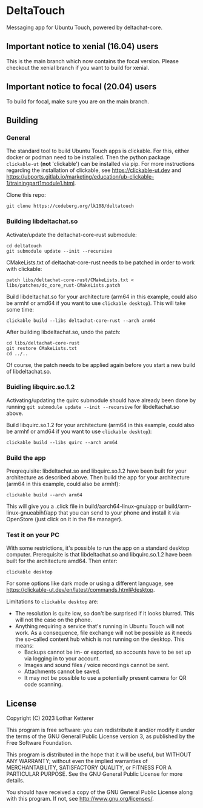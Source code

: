 # DeltaTouch

Messaging app for Ubuntu Touch, powered by deltachat-core. 

## Important notice to xenial (16.04) users

This is the main branch which now contains the focal version. Please checkout the xenial branch if you want to build for xenial.

## Important notice to focal (20.04) users

To build for focal, make sure you are on the main branch.

## Building

### General

The standard tool to build Ubuntu Touch apps is clickable. For this, either docker or podman need to be installed. Then the python package `clickable-ut` (**not** 'clickable') can be installed via pip. For more instructions regarding the installation of clickable, see <https://clickable-ut.dev> and <https://ubports.gitlab.io/marketing/education/ub-clickable-1/trainingpart1module1.html>.

Clone this repo:

```
git clone https://codeberg.org/lk108/deltatouch
```

### Building libdeltachat.so

Activate/update the deltachat-core-rust submodule:

```
cd deltatouch
git submodule update --init --recursive
```

CMakeLists.txt of deltachat-core-rust needs to be patched in order to work with clickable:

```
patch libs/deltachat-core-rust/CMakeLists.txt < libs/patches/dc_core_rust-CMakeLists.patch
```

Build libdeltachat.so for your architecture (arm64 in this example, could also be armhf or amd64 if you want to use `clickable desktop`). This will take some time:

```
clickable build --libs deltachat-core-rust --arch arm64
```

After building libdeltachat.so, undo the patch:

```
cd libs/deltachat-core-rust
git restore CMakeLists.txt
cd ../..
```

Of course, the patch needs to be applied again before you start a new build of libdeltachat.so.

### Buidling libquirc.so.1.2

Activating/updating the quirc submodule should have already been done by running `git submodule update --init --recursive` for libdeltachat.so above.

Build libquirc.so.1.2 for your architecture (arm64 in this example, could also be armhf or amd64 if you want to use `clickable desktop`):

```
clickable build --libs quirc --arch arm64
```


### Build the app

Preqrequisite: libdeltachat.so and libquirc.so.1.2 have been built for your architecture as described above. Then build the app for your architecture (arm64 in this example, could also be armhf):

```
clickable build --arch arm64
```

This will give you a .click file in build/aarch64-linux-gnu/app or build/arm-linux-gnueabihf/app that you can send to your phone and install it via OpenStore (just click on it in the file manager).

### Test it on your PC

With some restrictions, it's possible to run the app on a standard desktop computer. Prerequisite is that libdeltachat.so and libquirc.so.1.2 have been built for the architecture amd64. Then enter:

```
clickable desktop
```

For some options like dark mode or using a different language, see <https://clickable-ut.dev/en/latest/commands.html#desktop>.

Limitations to `clickable desktop` are:
- The resolution is quite low, so don't be surprised if it looks blurred. This will not the case on the phone.
- Anything requiring a service that's running in Ubuntu Touch will not work. As a consequence, file exchange will not be possible as it needs the so-called content hub which is not running on the desktop. This means:
    - Backups cannot be im- or exported, so accounts have to be set up via logging in to your account.
    - Images and sound files / voice recordings cannot be sent.
    - Attachments cannot be saved.
    - It may not be possible to use a potentially present camera for QR code scanning.

## License

Copyright (C) 2023  Lothar Ketterer

This program is free software: you can redistribute it and/or modify it under the terms of the GNU General Public License version 3, as published
by the Free Software Foundation.

This program is distributed in the hope that it will be useful, but WITHOUT ANY WARRANTY; without even the implied warranties of MERCHANTABILITY, SATISFACTORY QUALITY, or FITNESS FOR A PARTICULAR PURPOSE.  See the GNU General Public License for more details.

You should have received a copy of the GNU General Public License along with this program.  If not, see <http://www.gnu.org/licenses/>.
